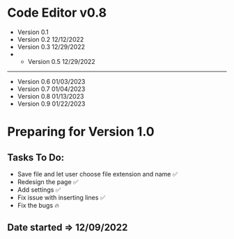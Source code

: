 # Code Editor v0.8

* Version 0.1
* Version 0.2 12/12/2022
* Version 0.3 12/29/2022
* * Version 0.5 12/29/2022
----
* Version 0.6 01/03/2023
* Version 0.7 01/04/2023
* Version 0.8 01/13/2023
* Version 0.9 01/22/2023

# Preparing for Version 1.0
## Tasks To Do:

* Save file and let user choose file extension and name ✅
* Redesign the page ✅
* Add settings ✅
* Fix issue with inserting lines ✅
* Fix the bugs 🔥

## Date started => 12/09/2022